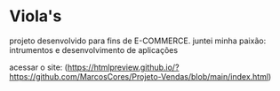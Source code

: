 # Viola's 

projeto desenvolvido para fins de E-COMMERCE.
juntei minha paixão: intrumentos  e desenvolvimento de aplicações

acessar o site: (https://htmlpreview.github.io/?https://github.com/MarcosCores/Projeto-Vendas/blob/main/index.html)
